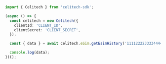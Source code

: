 ```typescript
import { Celitech } from 'celitech-sdk';

(async () => {
  const celitech = new Celitech({
    clientId: 'CLIENT_ID',
    clientSecret: 'CLIENT_SECRET',
  });

  const { data } = await celitech.eSim.getEsimHistory('1111222233334444555000');

  console.log(data);
})();
```

<!-- This file was generated by liblab | https://liblab.com/ -->
